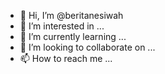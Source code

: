 - 👋 Hi, I’m @beritanesiwah
- 👀 I’m interested in ...
- 🌱 I’m currently learning ...
- 💞️ I’m looking to collaborate on ...
- 📫 How to reach me ...

<!---
beritanesiwah/beritanesiwah is a ✨ special ✨ repository because its `README.md` (this file) appears on your GitHub profile.
You can click the Preview link to take a look at your changes.
--->

